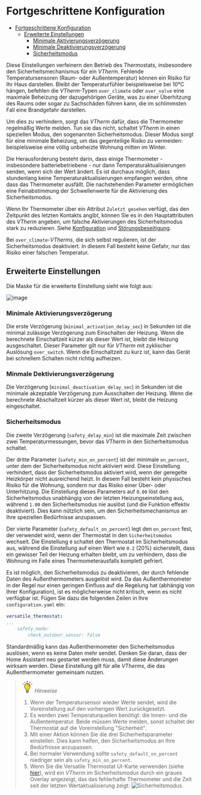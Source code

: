 # Fortgeschrittene Konfiguration

- [Fortgeschrittene Konfiguration](#fortgeschrittene-konfiguration)
  - [Erweiterte Einstellungen](#erweiterte-einstellungen)
    - [Minimale Aktivierungsverzögerung](#minimale-aktivierungsverzögerung)
    - [Minimale Deaktivierungsverzögerung](#minimale-deaktivierungsverzögerung)
    - [Sicherheitsmodus](#sicherheitsmodus)

Diese Einstellungen verfeinern den Betrieb des Thermostats, insbesondere den Sicherheitsmechanismus für ein _VTherm_. Fehlende Temperatursensoren (Raum- oder Außentemperatur) können ein Risiko für Ihr Haus darstellen. Bleibt der Temperaturfühler beispielsweise bei 10°C hängen, befehlen die _VTherm_-Typen `over_climate` oder `over_valve` eine maximale Beheizung der dazugehörigen Geräte, was zu einer Überhitzung des Raums oder sogar zu Sachschäden führen kann, die im schlimmsten Fall eine Brandgefahr darstellen.

Um dies zu verhindern, sorgt das _VTherm_ dafür, dass die Thermometer regelmäßig Werte melden. Tun sie das nicht, schaltet _VTherm_ in einen speziellen Modus, den sogenannten Sicherheitsmodus. Dieser Modus sorgt für eine minimale Beheizung, um das gegenteilige Risiko zu vermeiden: beispielsweise eine völlig unbeheizte Wohnung mitten im Winter.

Die Herausforderung besteht darin, dass einige Thermometer - insbesondere batteriebetriebene - nur dann Temperaturaktualisierungen senden, wenn sich der Wert ändert. Es ist durchaus möglich, dass stundenlang keine Temperaturaktualisierungen empfangen werden, ohne dass das Thermometer ausfällt. Die nachstehenden Parameter ermöglichen eine Feinabstimmung der Schwellenwerte für die Aktivierung des Sicherheitsmodus.

Wenn Ihr Thermometer über ein Attribut `Zuletzt gesehen` verfügt, das den Zeitpunkt des letzten Kontakts angibt, können Sie es in den Hauptattributen des _VTherm_ angeben, um falsche Aktivierungen des Sicherheitsmodus stark zu reduzieren. Siehe [Konfiguration](base-attributes.md#choosing-base-attributes) und [Störungsbeseitigung](troubleshooting.md#why-does-my-versatile-thermostat-switch-to-safety-mode).

Bei `over_climate`-_VTherms_, die sich selbst regulieren, ist der Sicherheitsmodus deaktiviert. In diesem Fall besteht keine Gefahr, nur das Risiko einer falschen Temperatur.

## Erweiterte Einstellungen

Die Maske für die erweiterte Einstellung sieht wie folgt aus:

![image](images/config-advanced.png)

### Minimale Aktivierungsverzögerung

Die erste Verzögerung (`minimal_activation_delay_sec`) in Sekunden ist die minimal zulässige Verzögerung zum Einschalten der Heizung. Wenn die berechnete Einschaltzeit kürzer als dieser Wert ist, bleibt die Heizung ausgeschaltet. Dieser Parameter gilt nur für _VTherm_ mit zyklischer Auslösung `over_switch`. Wenn die Einschaltzeit zu kurz ist, kann das Gerät bei schnellem Schalten nicht richtig aufheizen.

### Minmale Dektivierungsverzögerung

Die Verzögerung (`minimal_deactivation_delay_sec`) in Sekunden ist die minimale akzeptable Verzögerung zum Ausschalten der Heizung. Wenn die berechnete Abschaltzeit kürzer als dieser Wert ist, bleibt die Heizung eingeschaltet.

### Sicherheitsmodus

Die zweite Verzögerung (`safety_delay_min`) ist die maximale Zeit zwischen zwei Temperaturmessungen, bevor das _VTherm_ in den Sicherheitsmodus schaltet.

Der dritte Parameter (`safety_min_on_percent`) ist der minimale `on_percent`, unter dem der Sicherheitsmodus nicht aktiviert wird. Diese Einstellung verhindert, dass der Sicherheitsmodus aktiviert wird, wenn der geregelte Heizkörper nicht ausreichend heizt. In diesem Fall besteht kein physisches Risiko für die Wohnung, sondern nur das Risiko einer Über- oder Unterhitzung.
Die Einstellung dieses Parameters auf `0.00` löst den Sicherheitsmodus unabhängig von der letzten Heizungseinstellung aus, während `1.00` den Sicherheitsmodus nie auslöst (und die Funktion effektiv deaktiviert). Dies kann nützlich sein, um den Sicherheitsmechanismus an Ihre speziellen Bedürfnisse anzupassen.

Der vierte Parameter (`safety_default_on_percent`) legt den `on_percent` fest, der verwendet wird, wenn der Thermostat in den `Sicherheitsmodus` wechselt. Die Einstellung `0` schaltet den Thermostat im Sicherheitsmodus aus, während die Einstellung auf einen Wert wie `0.2` (20%) sicherstellt, dass ein gewisser Teil der Heizung erhalten bleibt, um zu verhindern, dass die Wohnung im Falle eines Thermometerausfalls komplett gefriert.

Es ist möglich, den Sicherheitsmodus zu deaktivieren, der durch fehlende Daten des Außenthermometers ausgelöst wird. Da das Außenthermometer in der Regel nur einen geringen Einfluss auf die Regelung hat (abhängig von Ihrer Konfiguration), ist es möglicherweise nicht kritisch, wenn es nicht verfügbar ist. Fügen Sie dazu die folgenden Zeilen in Ihre `configuration.yaml` ein:

```yaml
versatile_thermostat:
...
    safety_mode:
        check_outdoor_sensor: false
```

Standardmäßig kann das Außenthermometer den Sicherheitsmodus auslösen, wenn es keine Daten mehr sendet. Denken Sie daran, dass der Home Assistant neu gestartet werden muss, damit diese Änderungen wirksam werden. Diese Einstellung gilt für alle _VTherms_, die das Außenthermometer gemeinsam nutzen.

> ![Tipp](images/tips.png) _*Hinweise*_
> 1. Wenn der Temperatursensor wieder Werte sendet, wird die Voreinstellung auf den vorherigen Wert zurückgesetzt.
> 2. Es werden zwei Temperaturquellen benötigt: die Innen- und die Außentemperatur. Beide müssen Werte melden, sonst schaltet der Thermostat auf die Voreinstellung "Sicherheit".
> 3. Mit einer Aktion können Sie die drei Sicherheitsparameter einstellen. Dies kann helfen, den Sicherheitsmodus an Ihre Bedürfnisse anzupassen.
> 4. Bei normaler Verwendung sollte `safety_default_on_percent` niedriger sein als `safety_min_on_percent`.
> 5. Wenn Sie die Versatile Thermostat UI-Karte verwenden (siehe [hier](additions.md#better-with-the-versatile-thermostat-ui-card)), wird ein _VTherm_ im Sicherheitsmodus durch ein graues Overlay angezeigt, das das fehlerhafte Thermometer und die Zeit seit der letzten Wertaktualisierung zeigt: ![Sicherheitsmodus](images/safety-mode-icon.png).
